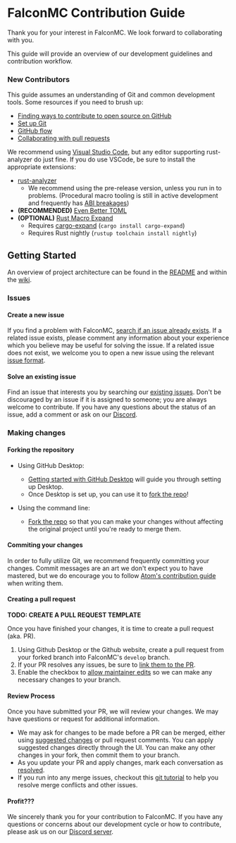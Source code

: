 # FalconMC Contribution Guide

Thank you for your interest in FalconMC. We look forward to collaborating with you.

This guide will provide an overview of our development guidelines and contribution workflow.

### New Contributors

This guide assumes an understanding of Git and common development tools. Some resources if you need to brush up:

- [Finding ways to contribute to open source on GitHub](https://docs.github.com/en/get-started/exploring-projects-on-github/finding-ways-to-contribute-to-open-source-on-github)
- [Set up Git](https://docs.github.com/en/get-started/quickstart/set-up-git)
- [GitHub flow](https://docs.github.com/en/get-started/quickstart/github-flow)
- [Collaborating with pull requests](https://docs.github.com/en/github/collaborating-with-pull-requests)

We recommend using [Visual Studio Code](https://code.visualstudio.com/), but any editor supporting rust-analyzer do just fine. If you do use VSCode, be sure to install the appropriate extensions:

- [rust-analyzer](https://marketplace.visualstudio.com/items?itemName=rust-lang.rust-analyzer)
  - We recommend using the pre-release version, unless you run in to problems. (Procedural macro tooling is still in active development and frequently has [ABI breakages](https://github.com/rust-lang/rust-analyzer/issues/12525))
- **(RECOMMENDED)** [Even Better TOML](https://marketplace.visualstudio.com/items?itemName=tamasfe.even-better-toml)
- **(OPTIONAL)** [Rust Macro Expand](https://marketplace.visualstudio.com/items?itemName=Odiriuss.rust-macro-expand)
  - Requires [cargo-expand](https://github.com/dtolnay/cargo-expand) (`cargo install cargo-expand`)
  - Requires Rust nightly (`rustup toolchain install nightly`)
  
## Getting Started

An overview of project architecture can be found in the [README](README.md) and within the [wiki](https://wiki.falconmc.org/).

### Issues

#### Create a new issue

If you find a problem with FalconMC, [search if an issue already exists](https://docs.github.com/en/github/searching-for-information-on-github/searching-on-github/searching-issues-and-pull-requests#search-by-the-title-body-or-comments).
If a related issue exists, please comment any information about your experience which you believe may be useful for solving the issue.
If a related issue does not exist, we welcome you to open a new issue using the relevant [issue format](https://github.com/FalconMC-Dev/FalconMC/issues/new/choose).

#### Solve an existing issue

Find an issue that interests you by searching our [existing issues](https://github.com/FalconMC-Dev/FalconMC/issues). Don't be discouraged by an issue if it is assigned to someone; you are always welcome to contribute. If you have any questions about the status of an issue, add a comment or ask on our [Discord](https://discord.com/invite/HC82fwYXW5).

### Making changes

#### Forking the repository

- Using GitHub Desktop:
  - [Getting started with GitHub Desktop](https://docs.github.com/en/desktop/installing-and-configuring-github-desktop/getting-started-with-github-desktop) will guide you through setting up Desktop.
  - Once Desktop is set up, you can use it to [fork the repo](https://docs.github.com/en/desktop/contributing-and-collaborating-using-github-desktop/cloning-and-forking-repositories-from-github-desktop)!

- Using the command line:
  - [Fork the repo](https://docs.github.com/en/github/getting-started-with-github/fork-a-repo#fork-an-example-repository) so that you can make your changes without affecting the original project until you're ready to merge them.

#### Commiting your changes

In order to fully utilize Git, we recommend frequently committing your changes. Commit messages are an art we don't expect you to have mastered, but we do encourage you to follow [Atom's contribution guide](https://github.com/atom/atom/blob/master/CONTRIBUTING.md#git-commit-messages) when writing them.

#### Creating a pull request

**TODO: CREATE A PULL REQUEST TEMPLATE**

Once you have finished your changes, it is time to create a pull request (aka. PR).

1. Using Github Desktop or the Github website, create a pull request from your forked branch into FalconMC's `develop` branch.
2. If your PR resolves any issues, be sure to [link them to the PR](https://docs.github.com/en/issues/tracking-your-work-with-issues/linking-a-pull-request-to-an-issue).
3. Enable the checkbox to [allow maintainer edits](https://docs.github.com/en/github/collaborating-with-issues-and-pull-requests/allowing-changes-to-a-pull-request-branch-created-from-a-fork) so we can make any necessary changes to your branch.

#### Review Process
Once you have submitted your PR, we will review your changes. We may have questions or request for additional information.
- We may ask for changes to be made before a PR can be merged, either using [suggested changes](https://docs.github.com/en/github/collaborating-with-issues-and-pull-requests/incorporating-feedback-in-your-pull-request) or pull request comments. You can apply suggested changes directly through the UI. You can make any other changes in your fork, then commit them to your branch.
- As you update your PR and apply changes, mark each conversation as [resolved](https://docs.github.com/en/github/collaborating-with-issues-and-pull-requests/commenting-on-a-pull-request#resolving-conversations).
- If you run into any merge issues, checkout this [git tutorial](https://github.com/skills/resolve-merge-conflicts) to help you resolve merge conflicts and other issues.

#### Profit???

We sincerely thank you for your contribution to FalconMC. If you have any questions or concerns about our development cycle or how to contribute, please ask us on our [Discord server](https://discord.com/invite/HC82fwYXW5).

